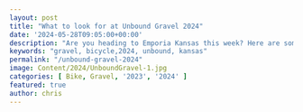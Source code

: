 ```yaml
---
layout: post
title: "What to look for at Unbound Gravel 2024"
date: '2024-05-28T09:05:00+00:00'
description: "Are you heading to Emporia Kansas this week? Here are some of my recommendations for things to look out for!"
keywords: "gravel, bicycle,2024, unbound, kansas"
permalink: "/unbound-gravel-2024"
image: Content/2024/UnboundGravel-1.jpg
categories: [ Bike, Gravel, '2023', '2024' ]
featured: true
author: chris
---
```

